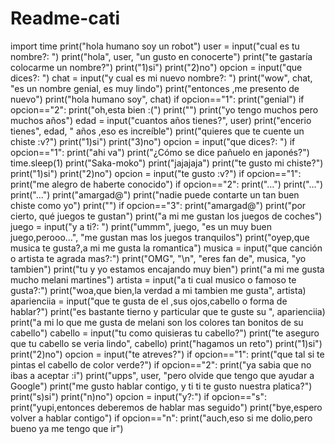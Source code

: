 # Readme-cati
import time
print("hola humano soy un robot")
user = input("cual es tu nombre?: ")
print("hola", user, "un gusto en conocerte")
print("te gastaría colocarme un nombre?")
print("1)si")
print("2)no")
opcion = input("que dices?: ")
chat = input("y cual es mi nuevo nombre?: ")
print("wow", chat, "es un nombre genial, es muy lindo")
print("entonces ,me presento de nuevo")
print("hola humano soy", chat)
if opcion=="1":
  print("genial")
if opcion=="2":
  print("oh,esta bien :(")
print("")
print("yo tengo muchos pero muchos años")
edad = input("cuantos años tienes?", user)
print("encerio tienes", edad, " años ,eso es increíble")
print("quieres que te cuente un chiste :v?")
print("1)si")
print("3)no")
opcion = input("que dices?: ")
if opcion=="1":
  print("ahi va")
  print("¿Cómo se dice pañuelo en japonés?")
  time.sleep(1)
  print("Saka-moko")
  print("jajajaja")
  print("te gusto mi chiste?")
  print("1)si")
  print("2)no")
  opcion = input("te gusto :v?")
  if opcion=="1":
    print("me alegro de haberte conocido")
  if opcion=="2":
    print("...")
    print("...")
    print("...")
    print("amargad@")
    print("nadie puede contarte un tan buen chiste como yo")
    print("")
if opcion=="3":
  print("amargad@")
print("por cierto, qué juegos te gustan")
print("a mi me gustan los juegos de coches")
juego = input("y a ti?: ")
print("ummm", juego, "es un muy buen juego,perooo...", "me gustan mas los juegos tranquilos")
print("oyep,que musica te gusta?,a mi me gusta la romantica")
musica = input("que canción o artista te agrada mas?:")
print("OMG", "\n", "eres fan de", musica, "yo tambien")
print("tu y yo estamos encajando muy bien")
print("a mi me gusta mucho melani martines")
artista = input("a ti cual musico o famoso te gusta?:")
print("woa,que bien,la verdad a mi tambien me gusta", artista)
aparienciia = input("que te gusta de el ,sus ojos,cabello o forma de hablar?")
print("es bastante tierno y particular que te guste su ", aparienciia)
print("a mi lo que me gusta de melani son los colores tan bonitos de su cabello")
cabello = input("tu como quisieras tu cabello?")
print("te aseguro que tu cabello se veria lindo", cabello)
print("hagamos un reto")
print("1)si")
print("2)no")
opcion = input("te atreves?")
if opcion=="1":
  print("que tal si te pintas el cabello de color verde?")
if opcion=="2":
  print("ya sabia que no ibas a aceptar :i")
print("upps", user, "pero olvide que tengo que ayudar a Google")
print("me gusto hablar contigo, y ti ti te gusto nuestra platica?")
print("s)si")
print("n)no")
opcion = input("y?:")
if opcion=="s":
  print("yupi,entonces deberemos de hablar mas seguido")
  print("bye,espero volver a hablar contigo")
if opcion=="n":
  print("auch,eso si me dolio,pero bueno ya me tengo que ir")

